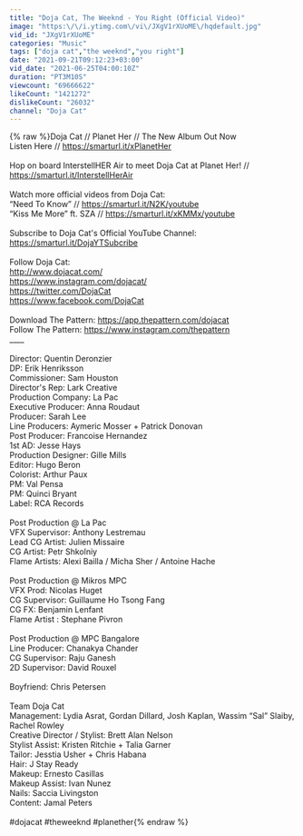 ```yaml
---
title: "Doja Cat, The Weeknd - You Right (Official Video)"
image: "https:\/\/i.ytimg.com\/vi\/JXgV1rXUoME\/hqdefault.jpg"
vid_id: "JXgV1rXUoME"
categories: "Music"
tags: ["doja cat","the weeknd","you right"]
date: "2021-09-21T09:12:23+03:00"
vid_date: "2021-06-25T04:00:10Z"
duration: "PT3M10S"
viewcount: "69666622"
likeCount: "1421272"
dislikeCount: "26032"
channel: "Doja Cat"
---
```

{% raw %}Doja Cat // Planet Her // The New Album Out Now<br />Listen Here // <a rel="nofollow" target="blank" href="https://smarturl.it/xPlanetHer">https://smarturl.it/xPlanetHer</a> <br /><br />Hop on board InterstellHER Air to meet Doja Cat at Planet Her! //<br /><a rel="nofollow" target="blank" href="https://smarturl.it/InterstellHerAir">https://smarturl.it/InterstellHerAir</a> <br /><br />Watch more official videos from Doja Cat:<br />“Need To Know” // <a rel="nofollow" target="blank" href="https://smarturl.it/N2K/youtube">https://smarturl.it/N2K/youtube</a> <br />“Kiss Me More” ft. SZA // <a rel="nofollow" target="blank" href="https://smarturl.it/xKMMx/youtube">https://smarturl.it/xKMMx/youtube</a> <br /><br />Subscribe to Doja Cat's Official YouTube Channel: <a rel="nofollow" target="blank" href="https://smarturl.it/DojaYTSubcribe">https://smarturl.it/DojaYTSubcribe</a> ​​ <br /><br />Follow Doja Cat:<br /><a rel="nofollow" target="blank" href="http://www.dojacat.com/">http://www.dojacat.com/</a> ​​<br /><a rel="nofollow" target="blank" href="https://www.instagram.com/dojacat/">https://www.instagram.com/dojacat/</a> ​​  <br /><a rel="nofollow" target="blank" href="https://twitter.com/DojaCat">https://twitter.com/DojaCat</a>  <br /><a rel="nofollow" target="blank" href="https://www.facebook.com/DojaCat​​">https://www.facebook.com/DojaCat​​</a> <br /><br />Download The Pattern: <a rel="nofollow" target="blank" href="https://app.thepattern.com/dojacat">https://app.thepattern.com/dojacat</a><br />Follow The Pattern: <a rel="nofollow" target="blank" href="https://www.instagram.com/thepattern">https://www.instagram.com/thepattern</a><br />____<br /><br />Director: Quentin Deronzier <br />DP: Erik Henriksson<br />Commissioner: Sam Houston <br />Director's Rep: Lark Creative <br />Production Company: La Pac <br />Executive Producer: Anna Roudaut <br />Producer: Sarah Lee<br />Line Producers: Aymeric Mosser + Patrick Donovan <br />Post Producer: Francoise Hernandez <br />1st AD: Jesse Hays <br />Production Designer: Gille Mills <br />Editor: Hugo Beron <br />Colorist: Arthur Paux<br />PM: Val Pensa <br />PM: Quinci Bryant <br />Label: RCA Records<br /> <br />Post Production @ La Pac <br />VFX Supervisor: Anthony Lestremau  <br />Lead CG Artist: Julien Missaire <br />CG Artist: Petr Shkolniy<br />Flame Artists: Alexi Bailla / Micha Sher / Antoine Hache <br /> <br />Post Production @ Mikros MPC<br />VFX Prod: Nicolas Huget <br />CG Supervisor: Guillaume Ho Tsong Fang<br />CG FX: Benjamin Lenfant <br />Flame Artist : Stephane Pivron<br /><br />Post Production @ MPC Bangalore<br />Line Producer: Chanakya Chander<br />CG Supervisor: Raju Ganesh <br />2D Supervisor: David Rouxel <br /> <br />Boyfriend: Chris Petersen<br /> <br />Team Doja Cat <br />Management: Lydia Asrat, Gordan Dillard, Josh Kaplan, Wassim “Sal” Slaiby, Rachel Rowley <br />Creative Director / Stylist: Brett Alan Nelson<br />Stylist Assist: Kristen Ritchie + Talia Garner  <br />Tailor: Jesstia Usher + Chris Habana <br />Hair: J Stay Ready <br />Makeup: Ernesto Casillas <br />Makeup Assist: Ivan Nunez <br />Nails: Saccia Livingston<br />Content: Jamal Peters <br /><br />#dojacat #theweeknd #planether{% endraw %}
